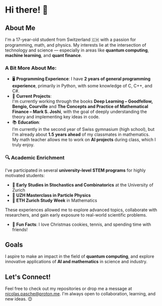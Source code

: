 # Hi there! 👋

## About Me
I'm a 17-year-old student from Switzerland 🇨🇭 with a passion for programming, math, and physics. My interests lie at the intersection of technology and science — especially in areas like **quantum computing**, **machine learning**, and **quant finance**.

### A Bit More About Me:
- 🖥️ **Programming Experience**: I have **2 years of general programming experience**, primarily in Python, with some knowledge of C, C++, and C#.
- 🔬 **Current Projects**:  
  I'm currently working through the books **Deep Learning – Goodfellow, Bengio, Courville** and **The Concepts and Practice of Mathematical Finance – Mark S. Joshi**, with the goal of deeply understanding the theory and implementing key ideas in code.
- 📚 **Education**:  
  I’m currently in the second year of Swiss gymnasium (high school), but I'm already about **1.5 years ahead** of my classmates in mathematics.  
  My math teacher allows me to work on **AI projects** during class, which I truly enjoy.

### 🔍 Academic Enrichment
I've participated in several **university-level STEM programs** for highly motivated students:

- 🧪 **Early Studies in Stochastics and Combinatorics** at the University of Zurich  
- 🌌 **UZH Masterclass in Particle Physics**  
- 🧮 **ETH Zurich Study Week** in Mathematics

These experiences allowed me to explore advanced topics, collaborate with researchers, and gain early exposure to real-world scientific problems.

- 🎾 **Fun Facts**: I love Christmas cookies, tennis, and spending time with friends!

## Goals
I aspire to make an impact in the field of **quantum computing**, and explore innovative applications of **AI and mathematics** in science and industry.

## Let's Connect!
Feel free to check out my repositories or drop me a message at nicolas.pasche@proton.me. I'm always open to collaboration, learning, and new ideas. 😊
